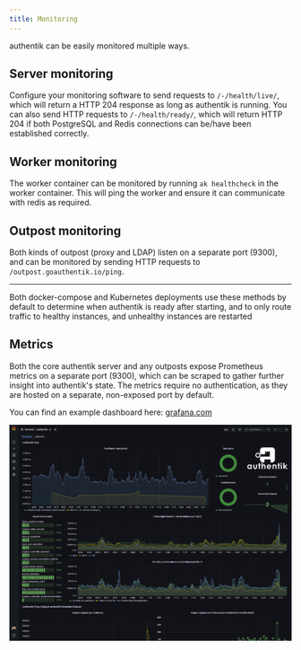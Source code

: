 ```yaml
---
title: Monitoring
---
```


authentik can be easily monitored multiple ways.

## Server monitoring

Configure your monitoring software to send requests to `/-/health/live/`, which will return a HTTP 204 response as long as authentik is running. You can also send HTTP requests to `/-/health/ready/`, which will return HTTP 204 if both PostgreSQL and Redis connections can be/have been established correctly.

## Worker monitoring

The worker container can be monitored by running `ak healthcheck` in the worker container. This will ping the worker and ensure it can communicate with redis as required.

## Outpost monitoring

Both kinds of outpost (proxy and LDAP) listen on a separate port (9300), and can be monitored by sending HTTP requests to `/outpost.goauthentik.io/ping`.

---

Both docker-compose and Kubernetes deployments use these methods by default to determine when authentik is ready after starting, and to only route traffic to healthy instances, and unhealthy instances are restarted

## Metrics

Both the core authentik server and any outposts expose Prometheus metrics on a separate port (9300), which can be scraped to gather further insight into authentik's state. The metrics require no authentication, as they are hosted on a separate, non-exposed port by default.

You can find an example dashboard here: [grafana.com](https://grafana.com/grafana/dashboards/14837-authentik/)

![](./dashboard.png)
